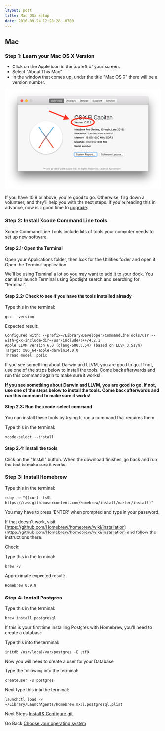 ```yaml
---
layout: post
title: Mac OSx setup
date: 2016-09-24 12:28:28 -0700
---
```



## Mac

### Step 1: Learn your Mac OS X Version

* Click on the Apple icon in the top left of your screen.
* Select "About This Mac"
* In the window that comes up, under the title "Mac OS X" there will be a version number.

![Learn your MacOS version](../assets/learn-your-macos-version.png)

If you have 10.9 or above, you're good to go. Otherwise, flag down a volunteer, and they'll help you with the next steps. If you're reading this in advance, now is a good time to [upgrade](http://www.apple.com/osx/how-to-upgrade/).

### Step 2: Install Xcode Command Line tools

Xcode Command Line Tools include lots of tools your computer needs to set up new software.

#### Step 2.1: Open the Terminal

 Open your Applications folder, then look for the Utilities folder and open it. Open the Terminal application.

 We'll be using Terminal a lot so you may want to add it to your dock. You can also launch Terminal using Spotlight search and searching for “terminal”.

#### Step 2.2: Check to see if you have the tools installed already

Type this in the terminal:

```text
gcc --version
```

Expected result:

```text
Configured with: --prefix=/Library/Developer/CommandLineTools/usr --with-gxx-include-dir=/usr/include/c++/4.2.1
Apple LLVM version 6.0 (clang-600.0.54) (based on LLVM 3.5svn)
Target: x86_64-apple-darwin14.0.0
Thread model: posix
```

If you see something about Darwin and LLVM, you are good to go. If not, use one of the steps below to install the tools. Come back afterwards and run this command again to make sure it works!

**If you see something about Darwin and LLVM, you are good to go. If not, use one of the steps below to install the tools. Come back afterwords and run this command to make sure it works!**

#### Step 2.3: Run the xcode-select command

You can install these tools by trying to run a command that requires them.

Type this in the terminal:

```text
xcode-select --install
```

#### Step 2.4: Install the tools

Click on the "Install" button. When the download finishes, go back and run the test to make sure it works.

### Step 3: Install Homebrew

Type this in the terminal:

```
ruby -e "$(curl -fsSL https://raw.githubusercontent.com/Homebrew/install/master/install)"
```

You may have to press 'ENTER' when prompted and type in your password.


If that doesn't work, visit [https://github.com/Homebrew/homebrew/wiki/installation](https://github.com/Homebrew/homebrew/wiki/installation) and follow the instructions there.

Check:

Type this in the terminal:

```
brew -v
```

Approximate expected result:

```
Homebrew 0.9.9
```

### Step 4: Install Postgres

Type this in the terminal:
```
brew install postgresql
```

If this is your first time installing Postgres with Homebrew, you'll need to create a database.

Type this into the terminal:

```
initdb /usr/local/var/postgres -E utf8
```

Now you will need to create a user for your Database

Type the following into the terminal:

```
createuser -s postgres
```

Next type this into the terminal:

```
launchctl load -w ~/Library/LaunchAgents/homebrew.mxcl.postgresql.plist

```


Next Steps
[Install & Configure git](04-install-and-configure-git.html)

Go Back
[Choose your operating system](02-choose-your-own-operating-system.html)
